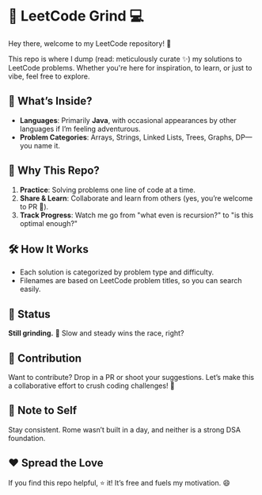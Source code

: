 # 🚀 LeetCode Grind 💻  

Hey there, welcome to my LeetCode repository! 🎉  

This repo is where I dump (read: meticulously curate ✨) my solutions to LeetCode problems. Whether you're here for inspiration, to learn, or just to vibe, feel free to explore.  

## 📌 What’s Inside?  

- **Languages**: Primarily **Java**, with occasional appearances by other languages if I’m feeling adventurous.  
- **Problem Categories**: Arrays, Strings, Linked Lists, Trees, Graphs, DP—you name it.    

## 🎯 Why This Repo?  

1. **Practice**: Solving problems one line of code at a time.  
2. **Share & Learn**: Collaborate and learn from others (yes, you’re welcome to PR 👀).  
3. **Track Progress**: Watch me go from "what even is recursion?" to "is this optimal enough?"  

## 🛠️ How It Works  

- Each solution is categorized by problem type and difficulty.  
- Filenames are based on LeetCode problem titles, so you can search easily.   

## 🚦 Status  

**Still grinding.** 🐢 Slow and steady wins the race, right?  

## 🧩 Contribution  

Want to contribute? Drop in a PR or shoot your suggestions. Let’s make this a collaborative effort to crush coding challenges! 🚀  

## 📝 Note to Self  

Stay consistent. Rome wasn’t built in a day, and neither is a strong DSA foundation.  

## ❤️ Spread the Love  

If you find this repo helpful, ⭐ it! It’s free and fuels my motivation. 😄  
